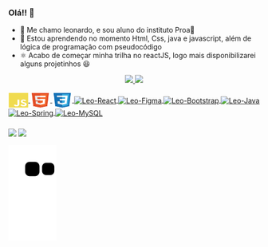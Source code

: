 ### Olá!! 👋

- 🔭 Me chamo leonardo, e sou aluno do instituto Proa💙
- 🌱 Estou aprendendo no momento Html, Css, java e javascript, além de lógica de programação com pseudocódigo
- ⚛️ Acabo de começar minha trilha no reactJS, logo mais disponibilizarei alguns projetinhos 😆

<div align="center">
  <a href="https://github.com/LeonardoAlves25">
  <img height="180em" src="https://github-readme-stats.vercel.app/api?username=LeonardoAlves25&show_icons=true&theme=midnight-purple&include_all_commits=true&count_private=true"/>
  <img height="180em" src="https://github-readme-stats.vercel.app/api/top-langs/?username=LeonardoAlves25&layout=compact&langs_count=7&theme=midnight-purple"/>
</div>
<div style="display: inline_block"><br>
  <img align="center" alt="Leo-Js" height="30" width="40" src="https://raw.githubusercontent.com/devicons/devicon/master/icons/javascript/javascript-plain.svg">
  <img align="center" alt="Leo-HTML" height="30" width="40" src="https://raw.githubusercontent.com/devicons/devicon/master/icons/html5/html5-original.svg">
  <img align="center" alt="Leo-CSS" height="30" width="40" src="https://raw.githubusercontent.com/devicons/devicon/master/icons/css3/css3-original.svg">
  <img align="center" alt="Leo-React" height="30" width="40" src="https://cdn.jsdelivr.net/gh/devicons/devicon/icons/react/react-original.svg" />
  <img align="center" alt="Leo-Figma" height="30" width="40" src="https://cdn.jsdelivr.net/gh/devicons/devicon/icons/figma/figma-original.svg" />
  <img align="center" alt="Leo-Bootstrap" height="30" width="40" src="https://cdn.jsdelivr.net/gh/devicons/devicon/icons/bootstrap/bootstrap-original.svg" />   
  <img align="center" alt="Leo-Java" height="30" width="40" src="https://cdn.jsdelivr.net/gh/devicons/devicon/icons/java/java-original-wordmark.svg" />
  <img align="center" alt="Leo-Spring" height="30" width="40" src="https://cdn.jsdelivr.net/gh/devicons/devicon/icons/spring/spring-original-wordmark.svg" />
  <img align="center" alt="Leo-MySQL" height="30" width="40" src="https://cdn.jsdelivr.net/gh/devicons/devicon/icons/mysql/mysql-original-wordmark.svg" />
  
</div>
  
  ###
 
<div> 
  <a href="https://www.instagram.com/pprt.leo/" target="_blank"><img src="https://img.shields.io/badge/-Instagram-%23E4405F?style=for-the-badge&logo=instagram&logoColor=white" target="_blank"></a>
  <a href="https://www.linkedin.com/in/leonardo-alves-5314a0248/" target="_blank"><img src="https://img.shields.io/badge/-LinkedIn-%230077B5?style=for-the-badge&logo=linkedin&logoColor=white" target="_blank"></a> 
 
</div>


 ![Snake animation](https://github.com/LeonardoAlves25/LeonardoAlves25/blob/output/github-contribution-grid-snake.svg)
